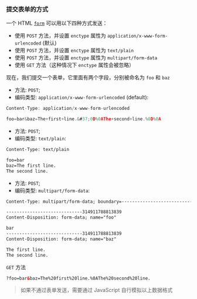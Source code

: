 ### 提交表单的方式

一个 HTML [`form`](https://developer.mozilla.org/zh-CN/docs/Web/HTML/Element/form) 可以用以下四种方式发送：

- 使用 `POST` 方法，并设置 `enctype` 属性为 `application/x-www-form-urlencoded` (默认)
- 使用 `POST` 方法，并设置 `enctype` 属性为 `text/plain`
- 使用 `POST` 方法，并设置 `enctype` 属性为 `multipart/form-data`
- 使用 `GET` 方法（这种情况下 `enctype` 属性会被忽略）



现在，我们提交一个表单，它里面有两个字段，分别被命名为 `foo` 和 `baz`



- 方法: `POST`;
- 编码类型: `application/x-www-form-urlencoded` (default):

```js
Content-Type: application/x-www-form-urlencoded

foo=bar&baz=The+first+line.&#37;0D%0AThe+second+line.%0D%0A
```



- 方法: `POST`;
- 编码类型: `text/plain`:

```html
Content-Type: text/plain

foo=bar
baz=The first line.
The second line.
```



- 方法: `POST`;
- 编码类型: `multipart/form-data`:

```html
Content-Type: multipart/form-data; boundary=---------------------------314911788813839

-----------------------------314911788813839
Content-Disposition: form-data; name="foo"

bar
-----------------------------314911788813839
Content-Disposition: form-data; name="baz"

The first line.
The second line.
```



`GET` 方法

```html
?foo=bar&baz=The%20first%20line.%0AThe%20second%20line.
```



> 如果不通过表单发送，需要通过 JavaScript 自行模拟以上数据格式